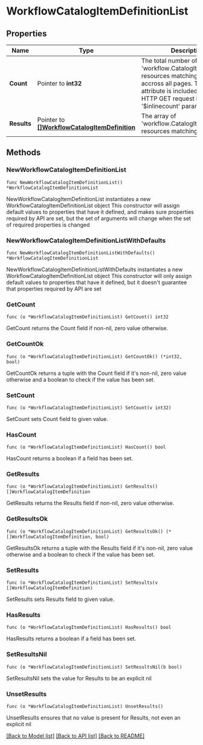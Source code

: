 # WorkflowCatalogItemDefinitionList

## Properties

Name | Type | Description | Notes
------------ | ------------- | ------------- | -------------
**Count** | Pointer to **int32** | The total number of &#39;workflow.CatalogItemDefinition&#39; resources matching the request, accross all pages. The &#39;Count&#39; attribute is included when the HTTP GET request includes the &#39;$inlinecount&#39; parameter. | [optional] 
**Results** | Pointer to [**[]WorkflowCatalogItemDefinition**](WorkflowCatalogItemDefinition.md) | The array of &#39;workflow.CatalogItemDefinition&#39; resources matching the request. | [optional] 

## Methods

### NewWorkflowCatalogItemDefinitionList

`func NewWorkflowCatalogItemDefinitionList() *WorkflowCatalogItemDefinitionList`

NewWorkflowCatalogItemDefinitionList instantiates a new WorkflowCatalogItemDefinitionList object
This constructor will assign default values to properties that have it defined,
and makes sure properties required by API are set, but the set of arguments
will change when the set of required properties is changed

### NewWorkflowCatalogItemDefinitionListWithDefaults

`func NewWorkflowCatalogItemDefinitionListWithDefaults() *WorkflowCatalogItemDefinitionList`

NewWorkflowCatalogItemDefinitionListWithDefaults instantiates a new WorkflowCatalogItemDefinitionList object
This constructor will only assign default values to properties that have it defined,
but it doesn't guarantee that properties required by API are set

### GetCount

`func (o *WorkflowCatalogItemDefinitionList) GetCount() int32`

GetCount returns the Count field if non-nil, zero value otherwise.

### GetCountOk

`func (o *WorkflowCatalogItemDefinitionList) GetCountOk() (*int32, bool)`

GetCountOk returns a tuple with the Count field if it's non-nil, zero value otherwise
and a boolean to check if the value has been set.

### SetCount

`func (o *WorkflowCatalogItemDefinitionList) SetCount(v int32)`

SetCount sets Count field to given value.

### HasCount

`func (o *WorkflowCatalogItemDefinitionList) HasCount() bool`

HasCount returns a boolean if a field has been set.

### GetResults

`func (o *WorkflowCatalogItemDefinitionList) GetResults() []WorkflowCatalogItemDefinition`

GetResults returns the Results field if non-nil, zero value otherwise.

### GetResultsOk

`func (o *WorkflowCatalogItemDefinitionList) GetResultsOk() (*[]WorkflowCatalogItemDefinition, bool)`

GetResultsOk returns a tuple with the Results field if it's non-nil, zero value otherwise
and a boolean to check if the value has been set.

### SetResults

`func (o *WorkflowCatalogItemDefinitionList) SetResults(v []WorkflowCatalogItemDefinition)`

SetResults sets Results field to given value.

### HasResults

`func (o *WorkflowCatalogItemDefinitionList) HasResults() bool`

HasResults returns a boolean if a field has been set.

### SetResultsNil

`func (o *WorkflowCatalogItemDefinitionList) SetResultsNil(b bool)`

 SetResultsNil sets the value for Results to be an explicit nil

### UnsetResults
`func (o *WorkflowCatalogItemDefinitionList) UnsetResults()`

UnsetResults ensures that no value is present for Results, not even an explicit nil

[[Back to Model list]](../README.md#documentation-for-models) [[Back to API list]](../README.md#documentation-for-api-endpoints) [[Back to README]](../README.md)


